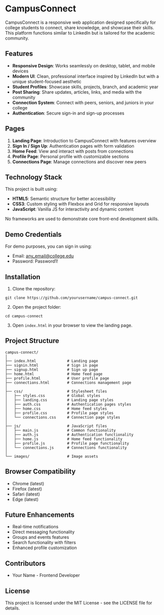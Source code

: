 # CampusConnect

CampusConnect is a responsive web application designed specifically for college students to connect, share knowledge, and showcase their skills. This platform functions similar to LinkedIn but is tailored for the academic community.

## Features

- **Responsive Design**: Works seamlessly on desktop, tablet, and mobile devices
- **Modern UI**: Clean, professional interface inspired by LinkedIn but with a unique student-focused aesthetic
- **Student Profiles**: Showcase skills, projects, branch, and academic year
- **Post Sharing**: Share updates, articles, links, and media with the community
- **Connection System**: Connect with peers, seniors, and juniors in your college
- **Authentication**: Secure sign-in and sign-up processes

## Pages

1. **Landing Page**: Introduction to CampusConnect with features overview
2. **Sign In / Sign Up**: Authentication pages with form validation
3. **Home Feed**: View and interact with posts from connections
4. **Profile Page**: Personal profile with customizable sections
5. **Connections Page**: Manage connections and discover new peers

## Technology Stack

This project is built using:

- **HTML5**: Semantic structure for better accessibility
- **CSS3**: Custom styling with Flexbox and Grid for responsive layouts
- **JavaScript**: Vanilla JS for interactivity and dynamic content

No frameworks are used to demonstrate core front-end development skills.

## Demo Credentials

For demo purposes, you can sign in using:
- Email: any_email@college.edu
- Password: Password1!

## Installation

1. Clone the repository:
```
git clone https://github.com/yourusername/campus-connect.git
```

2. Open the project folder:
```
cd campus-connect
```

3. Open `index.html` in your browser to view the landing page.

## Project Structure

```
campus-connect/
│
├── index.html              # Landing page
├── signin.html             # Sign in page
├── signup.html             # Sign up page
├── home.html               # Home feed page
├── profile.html            # User profile page
├── connections.html        # Connections management page
│
├── css/                    # Stylesheet files
│   ├── styles.css          # Global styles
│   ├── landing.css         # Landing page styles
│   ├── auth.css            # Authentication pages styles
│   ├── home.css            # Home feed styles
│   ├── profile.css         # Profile page styles
│   └── connections.css     # Connection page styles
│
├── js/                     # JavaScript files
│   ├── main.js             # Common functionality
│   ├── auth.js             # Authentication functionality
│   ├── home.js             # Home feed functionality
│   ├── profile.js          # Profile page functionality
│   └── connections.js      # Connections functionality
│
└── images/                 # Image assets
```

## Browser Compatibility

- Chrome (latest)
- Firefox (latest)
- Safari (latest)
- Edge (latest)

## Future Enhancements

- Real-time notifications
- Direct messaging functionality
- Groups and events features
- Search functionality with filters
- Enhanced profile customization

## Contributors

- Your Name - Frontend Developer

## License

This project is licensed under the MIT License - see the LICENSE file for details. 